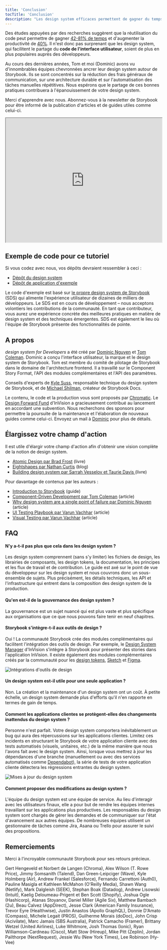 ```yaml
---
title: 'Conclusion'
tocTitle: 'Conclusion'
description: "Les design system efficaces permettent de gagner du temps et d'augmenter la productivité"
---
```


Des études appuyées par des recherches suggèrent que la réutilisation du code peut permettre de gagner [42-81% de temps](https://www.researchgate.net/publication/3188437_Evaluating_Software_Reuse_Alternatives_A_Model_and_Its_Application_to_an_Industrial_Case_Study?ev=publicSearchHeader&_sg=g8WraNGZNGPw0R-1-jGpy0XwUDeAr3qb472J6lhisyQ3l24pSmndO6anMdX2L3HdWHifsczPegR9wjA) et d'augmenter la productivité de [40%](http://www.cin.ufpe.br/~in1045/papers/art03.pdf). Il n'est donc pas surprenant que les design system, qui facilitent le partage du **code de l'interface utilisateur**, soient de plus en plus populaires auprès des développeurs.

Au cours des dernières années, Tom et moi (Dominic) avons vu d'innombrables équipes chevronnées ancrer leur design system autour de Storybook. Ils se sont concentrés sur la réduction des frais généraux de communication, sur une architecture durable et sur l'automatisation des tâches manuelles répétitives.
Nous espérons que le partage de ces bonnes pratiques contribuera à l'épanouissement de votre design system.

Merci d'apprendre avec nous. Abonnez-vous à la newsletter de Storybook pour être informé de la publication d'articles et de guides utiles comme celui-ci.

<iframe style="height:400px;width:100%;max-width:800px;margin:0px auto;" src="https://upscri.be/d42fc0?as_embed"></iframe>

## Exemple de code pour ce tutoriel

Si vous codez avec nous, vos dépôts devraient ressembler à ceci :

- [Dépôt du design system](https://github.com/chromaui/learnstorybook-design-system)
- [Dépôt de application d'exemple](https://github.com/chromaui/learnstorybook-design-system-example-app)

Le code d'exemple est basé sur [le propre design system de Storybook](https://github.com/storybookjs/design-system) (SDS) qui alimente l'expérience utilisateur de dizaines de milliers de développeurs. Le SDS est en cours de développement – nous acceptons volontiers les contributions de la communauté. En tant que contributeur, vous aurez une expérience concrète des meilleures pratiques en matière de design system et des techniques émergentes. SDS est également le lieu où l'équipe de Storybook présente des fonctionnalités de pointe.

## A propos

_design system for Developers_ a été créé par [Dominic Nguyen](https://twitter.com/domyen) et [Tom Coleman](https://twitter.com/tmeasday).
Dominic a conçu l'interface utilisateur, la marque et le design system de Storybook. Tom est membre du comité de pilotage de Storybook dans le domaine de l'architecture frontend. Il a travaillé sur le Component Story Format, l'API des modules complémentaires et l'API des paramètres.

Conseils d'experts de [Kyle Suss](https://github.com/kylesuss), responsable technique du design system de Storybook, et de [Michael Shilman](https://twitter.com/mshilman), créateur de Storybook Docs.

Le contenu, le code et la production vous sont proposés par [Chromatic](https://www.chromatic.com/?utm_source=storybook_website&utm_medium=link&utm_campaign=storybook). Le [Design Forward Fund](https://www.invisionapp.com/design-forward-fund) d'InVision a gracieusement contribué au lancement en accordant une subvention. Nous recherchons des sponsors pour permettre la poursuite de la maintenance et l'élaboration de nouveaux guides comme celui-ci.
Envoyez un mail à [Dominic](mailto:dom@chromatic.com) pour plus de détails.

## Élargissez votre champ d'action

Il est utile d'élargir votre champ d'action afin d'obtenir une vision complète de la notion de design system.

- [Atomic Design par Brad Frost](http://atomicdesign.bradfrost.com/) (livre)
- [Eightshapes par Nathan Curtis](https://medium.com/eightshapes-llc/tagged/design-systems) (blog)
- [Building design system par Sarrah Vesselov et Taurie Davis ](https://www.amazon.com/Building-Design-Systems-Experiences-Language/dp/148424513X) (livre)

Pour davantage de contenus par les auteurs :

- [Introduction to Storybook](https://storybook.js.org/tutorials/intro-to-storybook/) (guide)
- [Component-Driven Development par Tom Coleman](https://www.chromatic.com/blog/component-driven-development/) (article)
- [Why design system are a single point of failure par Dominic Nguyen](https://www.chromatic.com/blog/why-design-systems-are-a-single-point-of-failure/) (article)
- [UI Testing Playbook par Varun Vachhar](https://storybook.js.org/blog/ui-testing-playbook/) (article)
- [Visual Testing par Varun Vachhar](https://storybook.js.org/blog/visual-testing-in-storybook/) (article)

## FAQ

#### N'y a-t-il pas plus que cela dans les design system ?

Les design system comprennent (sans s'y limiter) les fichiers de design, les librairies de composants, les design tokens, la documentation, les principes et les flux de travail et de contribution. Le guide est axé sur le point de vue du développeur sur les design system et nous couvrons donc un sous-ensemble de sujets. Plus précisément, les détails techniques, les API et l'infrastructure qui entrent dans la composition des design system de la production.

#### Qu'en est-il de la gouvernance des design system ?

La gouvernance est un sujet nuancé qui est plus vaste et plus spécifique aux organisations que ce que nous pouvons faire tenir en neuf chapitres.

#### Storybook s'intègre-t-il aux outils de design ?

Oui ! La communauté Storybook crée des modules complémentaires qui facilitent l'intégration des outils de design. Par exemple, le [Design System Manager](https://www.invisionapp.com/design-system-manager) d'InVision s'intègre à Storybook pour présenter des stories dans l'application InVision. Il existe également des modules complémentaires créés par la communauté pour les [design tokens](https://github.com/UX-and-I/storybook-design-token), [Sketch](https://github.com/chrisvxd/story2sketch) et [Figma](https://github.com/pocka/storybook-addon-design).

![Intégrations d'outils de design](/design-systems-for-developers/storybook-integrations-design.jpg)

#### Un design system est-il utile pour une seule application ?

Non. La création et la maintenance d'un design system ont un coût. À petite échelle, un design system demande plus d'efforts qu'il n'en rapporte en termes de gain de temps.

#### Comment les applications clientes se protègent-elles des changements inattendus du design system ?

Personne n'est parfait. Votre design system comportera inévitablement un bug qui aura des répercussions sur les applications clientes. Limitez ces incidents en structurant le Storybook de votre application cliente avec des tests automatisés (visuels, unitaires, etc.) de la même manière que nous l'avons fait avec le design system. Ainsi, lorsque vous mettrez à jour les dépendances d'une branche (manuellement ou avec des services automatisés comme [Dependabot](https://dependabot.com/)), la série de tests de votre application cliente détectera les régressions entrantes du design system.

![Mises à jour du design system](/design-systems-for-developers/design-system-update.png)

#### Comment proposer des modifications au design system ?

L'équipe du design system est une équipe de service. Au lieu d'interagir avec les utilisateurs finaux, elle a pour but de rendre les équipes internes travaillant sur les applications plus productives.
Les responsables du design system sont chargés de gérer les demandes et de communiquer sur l'état d'avancement aux autres équipes. De nombreuses équipes utilisent un gestionnaire de tâches comme Jira, Asana ou Trello pour assurer le suivi des propositions.

## Remerciements

Merci à l'incroyable communauté Storybook pour ses retours précieux.

Gert Hengeveld et Norbert de Langen (Chroma), Alex Wilson (T. Rowe Price), Jimmy Somsanith (Talend), Dan Green-Leipciger (Wave), Kyle Holmberg (Air), Andrew Frankel (Salesforce), Fernando Carrettoni (Auth0), Pauline Masigla et Kathleen McMahon (O'Reilly Media), Shawn Wang (Netlify), Mark Dalgleish (SEEK), Stephan Boak (Datadog), Andrew Lisowski (Intuit), Kaelig Deloumeau-Prigent et Ben Scott (Shopify), Joshua Ogle (Hashicorp), Atanas Stoyanov, Daniel Miller (Agile Six), Matthew Bambach (2u), Beau Calvez (AppDirect), Jesse Clark (American Family Insurance), Trevor Eyre (Healthwise), Justin Anastos (Apollo GraphQL), Donnie D'Amato (Compass), Michele Legait (PROS), Guilherme Morais (doDoc), John Crisp (Acivilate), Marc Jamais (SBS Australia), Patrick Camacho (Framer), Brittany Wetzel (United Airlines), Luke Whitmore, Josh Thomas (Ionic), Ryan Williamson-Cardneau (Cisco), Matt Stow (Hireup), Mike Pitt (Zeplin), Jordan Pailthorpe (NextRequest), Jessie Wu (New York Times), Lee Robinson (Hy-Vee)
